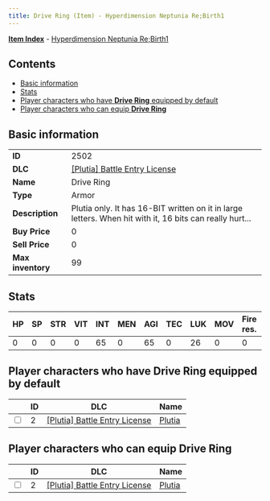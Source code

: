 ```yaml
---
title: Drive Ring (Item) - Hyperdimension Neptunia Re;Birth1
---
```


[**Item Index**](/neptunia/rb1/item/index.html) - [Hyperdimension Neptunia Re;Birth1](/neptunia/rb1)

## Contents

- [Basic information](#basic-information)
- [Stats](#stats)
- [Player characters who have **Drive Ring** equipped by default](#player-characters-who-have-drive-ring-equipped-by-default)
- [Player characters who can equip **Drive Ring**](#player-characters-who-can-equip-drive-ring)
## Basic information

|   |   |
| -- | -- |
| **ID** | 2502 |
| **DLC** | [[Plutia] Battle Entry License](/neptunia/rb1/dlc/7-plutia.html) |
| **Name** | Drive Ring |
| **Type** | Armor |
| **Description** | Plutia only. It has 16-BIT written on it in large letters. When hit with it, 16 bits can really hurt... |
| **Buy Price** | 0 |
| **Sell Price** | 0 |
| **Max inventory** | 99 |


## Stats

| HP | SP | STR | VIT | INT | MEN | AGI | TEC | LUK | MOV | Fire res. | Ice res. | Wind res. | Lightning res. |
| -- | -- | --- | --- | --- | --- | --- | --- | --- | --- | --------- | -------- | --------- | -------------- |
| 0 | 0 | 0 | 0 | 65 | 0 | 65 | 0 | 26 | 0 | 0 | 0 | 0 | 0 |


## Player characters who have **Drive Ring** equipped by default

|    | ID | DLC | Name |
| -- | -- | --- | ---- |
| <input type="checkbox" id="rb1-player-7-2" class="trackbox" /> | 2 | [[Plutia] Battle Entry License](/neptunia/rb1/dlc/7-plutia.html) | [Plutia](/neptunia/rb1/player/7-2-plutia.html) |


## Player characters who can equip **Drive Ring**

|    | ID | DLC | Name |
| -- | -- | --- | ---- |
| <input type="checkbox" id="rb1-player-7-2" class="trackbox" /> | 2 | [[Plutia] Battle Entry License](/neptunia/rb1/dlc/7-plutia.html) | [Plutia](/neptunia/rb1/player/7-2-plutia.html) |
